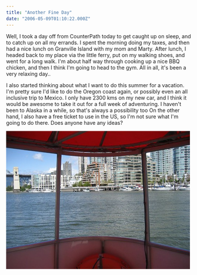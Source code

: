 ```yaml
---
title: "Another Fine Day"
date: "2006-05-09T01:10:22.000Z"
---
```


Well, I took a day off from CounterPath today to get caught up on sleep, and to catch up on all my errands. I spent the morning doing my taxes, and then had a nice lunch on Granville Island with my mom and Marty. After lunch, I headed back to my place via the little ferry, put on my walking shoes, and went for a long walk. I'm about half way through cooking up a nice BBQ chicken, and then I think I'm going to head to the gym. All in all, it's been a very relaxing day..

I also started thinking about what I want to do this summer for a vacation. I'm pretty sure I'd like to do the Oregon coast again, or possibly even an all inclusive trip to Mexico. I only have 2300 kms on my new car, and I think it would be awesome to take it out for a full week of adventuring. I haven't been to Alaska in a while, so that's always a possibility too On the other hand, I also have a free ticket to use in the US, so I'm not sure what I'm going to do there. Does anyone have any ideas?

[![Ferry](images/143120261_98aacf747a.jpg)](http://www.flickr.com/photos/duanestorey/143120261/)
